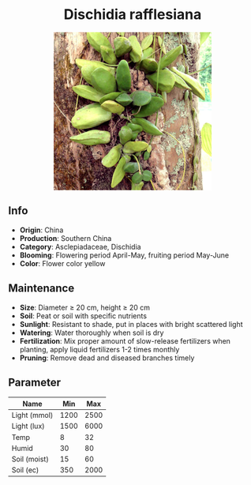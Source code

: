 <h1 align='center'>Dischidia rafflesiana</h1>
<p align="center">
    <img 
        align='center'
        width='320'
        src="../images/dischidia rafflesiana.png" 
        alt='Dischidia rafflesiana' />
</p>

## Info

 - **Origin**: China
 - **Production**: Southern China
 - **Category**: Asclepiadaceae, Dischidia
 - **Blooming**: Flowering period April-May, fruiting period May-June
 - **Color**: Flower color yellow

## Maintenance

 - **Size**: Diameter ≥ 20 cm, height ≥ 20 cm
 - **Soil**: Peat or soil with specific nutrients
 - **Sunlight**: Resistant to shade, put in places with bright scattered light
 - **Watering**: Water thoroughly when soil is dry
 - **Fertilization**: Mix proper amount of slow-release fertilizers when planting, apply liquid fertilizers 1-2 times monthly
 - **Pruning**: Remove dead and diseased branches timely

## Parameter

| Name         | Min  | Max   |
|--------------|------|-------|
| Light (mmol) | 1200 | 2500  |
| Light (lux)  | 1500 | 6000 |
| Temp         | 8    | 32    |
| Humid        | 30   | 80    |
| Soil (moist) | 15   | 60    |
| Soil (ec)    | 350  | 2000  |